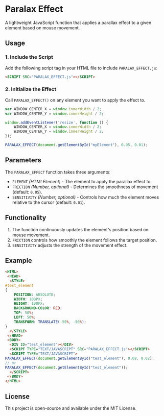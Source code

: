 # Paralax Effect

A lightweight JavaScript function that applies a parallax effect to a given element based on mouse movement.

## Usage

### 1. Include the Script
Add the following script tag in your HTML file to include `PARALAX_EFFECT.js`:

```html
<SCRIPT SRC="PARALAX_EFFECT.js"></SCRIPT>
```

### 2. Initialize the Effect
Call `PARALAX_EFFECT()` on any element you want to apply the effect to.

```javascript
var WINDOW_CENTER_X = window.innerWidth / 2;
var WINDOW_CENTER_Y = window.innerHeight / 2;

window.addEventListener('resize', function () {
    WINDOW_CENTER_X = window.innerWidth / 2;
    WINDOW_CENTER_Y = window.innerHeight / 2;
});

PARALAX_EFFECT(document.getElementById("myElement"), 0.05, 0.01);
```

## Parameters
The `PARALAX_EFFECT` function takes three arguments:

- `ELEMENT` *(HTMLElement)* - The element to apply the parallax effect to.
- `FRICTION` *(Number, optional)* - Determines the smoothness of movement (default: `0.05`).
- `SENSITIVITY` *(Number, optional)* - Controls how much the element moves relative to the cursor (default: `0.01`).

## Functionality
1. The function continuously updates the element's position based on mouse movement.
2. `FRICTION` controls how smoothly the element follows the target position.
3. `SENSITIVITY` adjusts the strength of the movement effect.

## Example
```html
<HTML>
 <HEAD>
  <STYLE>
#test_element
{
    POSITION: ABSOLUTE;
    WIDTH: 100PX;
    HEIGHT: 100PX;
    BACKGROUND-COLOR: RED;
    TOP: 50%;
    LEFT: 50%;
    TRANSFORM: TRANSLATE(-50%, -50%);
}
  </STYLE>
 </HEAD>
 <BODY>
  <DIV ID="test_element"></DIV>
  <SCRIPT TYPE="TEXT/JAVASCRIPT" SRC="PARALAX_EFFECT.js"></SCRIPT>
  <SCRIPT TYPE="TEXT/JAVASCRIPT">
PARALAX_EFFECT(document.getElementById("test_element"), 0.08, 0.02);
// or
PARALAX_EFFECT(document.getElementById("test_element"));
  </SCRIPT>
 </BODY>
</HTML>
```

## License
This project is open-source and available under the MIT License.
